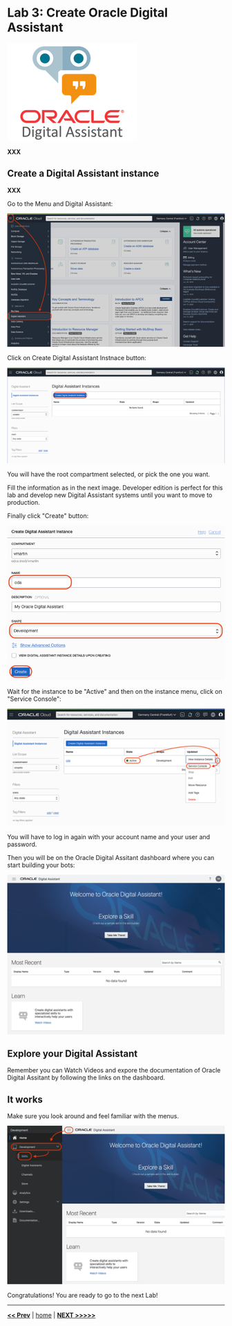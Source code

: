 # Lab 3: Create Oracle Digital Assistant

![Oracle Digital Assistant](../images/oda.png)

**XXX**

## Create a Digital Assistant instance

**XXX**

Go to the Menu and Digital Assistant:

![ODA Menu](../images/oda_1.png)

Click on Create Digital Assistant Instnace button:

![ODA Menu](../images/oda_2.png)

You will have the root compartment selected, or pick the one you want.

Fill the information as in the next image. Developer edition is perfect for this lab and develop new Digital Assistant systems until you want to move to production.

Finally click "Create" button:

![ODA Menu](../images/oda_3.png)

Wait for the instance to be "Active" and then on the instance menu, click on "Service Console":

![ODA Menu](../images/oda_4.png)

You will have to log in again with your account name and your user and password.

Then you will be on the Oracle Digital Assitant dashboard where you can start building your bots:

![ODA Menu](../images/oda_5.png)

## Explore your Digital Assistant

Remember you can Watch Videos and expore the documentation of Oracle Digital Assitant by following the links on the dashboard.

## It works

Make sure you look around and feel familiar with the menus.

![ODA Menu](../images/oda_6.png)

Congratulations! You are ready to go to the next Lab!

---

[**<< Prev**](../lab2/README.md) | [home](../README.md) | [**NEXT >>>>>**](../lab4/README.md)
